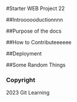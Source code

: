 #Starter WEB Project 22

##Introooooductionnnn

##Purpose of the docs

##How to Contributeeeeee

##Deployment


##Some Random Things

### Copyright

2023 Git Learning 
